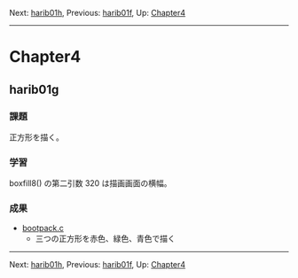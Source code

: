 Next: [harib01h](harib01h.md), Previous: [harib01f](harib01f.md), Up: [Chapter4](chapter4.md)

----

# Chapter4

## harib01g

### 課題

正方形を描く。

### 学習

boxfill8() の第二引数 320 は描画画面の横幅。

### 成果

- [bootpack.c](/bootpack.c)
    - 三つの正方形を赤色、緑色、青色で描く

----

Next: [harib01h](harib01h.md), Previous: [harib01f](harib01f.md), Up: [Chapter4](chapter4.md)
